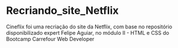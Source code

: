 # Recriando_site_Netflix
Cineflix foi uma recriação do site da Netflix, com base no repositório disponibilizado expert Felipe Aguiar, no módulo II - HTML e CSS do Bootcamp Carrefour Web Developer
